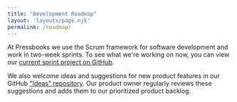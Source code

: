 ```yaml
---
title: "Development Roadmap"
layout: 'layouts/page.njk'
permalink: /roadmap/
---
```


At Pressbooks we use the Scrum framework for software development and work in two-week sprints. To see what we're working on now, you can view our [current sprint project on GitHub](https://github.com/orgs/pressbooks/projects).

We also welcome ideas and suggestions for new product features in our GitHub ["Ideas" repository](https://github.com/pressbooks/ideas/). Our product owner regularly reviews these suggestions and adds them to our prioritized product backlog.
